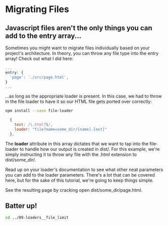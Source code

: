 # Migrating Files

## Javascript files aren't the only things you can add to the entry array...

Sometimes you might want to migrate files individually based on your project's architecture.  In theory, you can throw any file type into the entry array!  Check out what I did here:

```js
...
entry: {
  'page': './src/page.html',
}
...
```

...as long as the appropriate loader is present.  In this case, we had to throw in the file loader to have it so our HTML file gets ported over correctly:

```bash
npm install --save file-loader
```

```js
  {
    test: /\.html?$/,
    loader: "file?name=some_dir/[name].[ext]"
  },
```

The **loader** attribute in this array dictates that we want to tap into the file-loader to handle how our output is created in dist/.  For this example, we're simply instructing it to throw any file with the .html extension to dist/some_dir/.

Read up on your loader's documentation to see what other neat parameters you can add to the loader parameters.  There's a lot that can be covered here, but for the sake of this tutorial, we're going to keep things simple.

See the resulting page by cracking open dist/some_dir/page.html.

## Batter up!

```bash
cd ../09-loaders__file_limit
```

